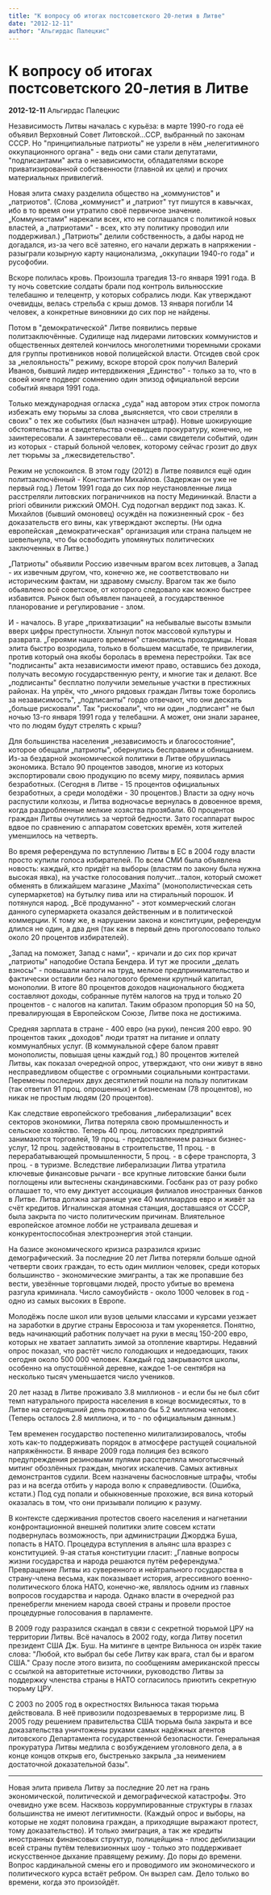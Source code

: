 ```yaml
---
title: "К вопросу об итогах постсоветского 20-летия в Литвe"
date: "2012-12-11"
author: "Альгирдас Палецкис"
---
```


# К вопросу об итогах постсоветского 20-летия в Литвe

**2012-12-11** Альгирдас Палецкис

Независимость Литвы началась с курьёза: в марте 1990-го года её объявил Верховный Совет Литовской...ССР, выбранный по законам СССР. Но "принципиальные патриоты" не узрели в нём „нелегитимного оккупационного органа" - ведь они сами стали депутатами, "подписантами" акта о независимости, обладателями вскоре приватизированной собственности (главной их цели) и прочих материальных привилегий.

Новая элита смаху разделила общество на „коммунистов" и „патриотов". (Слова „коммунист" и „патриот" тут пишутся в кавычках, ибо в то время они утратило своё первичное значение. „Коммунистами" нарекали всех, кто не соглашался с политикой новых властей, а „патриотами" - всех, кто эту политику проводил или поддерживал.) „Патриоты" делили собственность, а дабы народ не догадался, из-за чего всё затеяно, его начали держать в напряжении - разыграли козырную карту национализма, „оккупации 1940-го года" и русофобии.

Вскоре полилась кровь. Произошла трагедия 13-го января 1991 года. В ту ночь советские солдаты брали под контроль вильнюсские телебашню и телецентр, у которых собрались люди. Как утверждают очевидцы, велась стрельба с крыш домов. 13 января погибли 14 человек, а конкретные виновники до сих пор не найдены.

Потом в "демократической" Литве появились первые политзаключённые. Судилище над лидерами литовских коммунистов и общественных деятелей кончилось многолетними тюремными сроками для группы противников новой полицейской власти. Отсидев свой срок за „нелояльность‘" режиму, вскоре второй срок получил Валерий Иванов, бывший лидер интердвижения „Единство" - только за то, что в своей книге подверг сомнению один эпизод официальной версии событий января 1991 года.

Только международная огласка „суда" над автором этих строк помогла избежать ему тюрьмы за слова „выясняется, что свои стреляли в своих" о тех же событиях (был назначен штраф). Новые шокирующие обстоятельства и свидетельства очевидцев прокуратуру, конечно, не заинтересовали. А заинтересовали её... сами свидетели событий, один из которых - старый больной человек, которому сейчас грозит до двух лет тюрьмы за „лжесвидетельство".

Режим не успокоился. В этом году (2012) в Литве появился ещё один политзаключённый - Константин Михайлов. (Задержан он уже не первый год.) Летом 1991 года до сих пор неустановленные лица расстреляли литовских пограничников на посту Медининкай. Власти a priori обвинили рижский ОМОН. Суд подогнал вердикт под заказ. К. Михайлов (бывший омоновец) осуждён на пожизненный срок - без доказательств его вины, как утверждают эксперты. (Ни одна европейская „демократическая" организация или страна пальцем не шевельнула, что бы освободить упомянутых политических заключенных в Литве.)

„Патриоты" обьявили Россию извечным врагом всех литовцев, а Запад - их извечным другом, что, конечно же, не соответствовало ни историческим фактам, ни здравому смыслу. Врагом так же было обьявлено всё советское, от которого следовало как можно быстрее избавится. Рынок был объявлен панацеей, а государственное планорование и регулирование - злом.

И - началось. В угаре „прихватизации" на небывалые высоты взмыли вверх цифры преступности. Хлынул поток массовой культуры и разврата. „Героями нашего времени" становились проходимцы. Новая элита быстро возродила, только в большем масштабе, те привилегии, против который она якобы боролась в времена перестройки. Так все "подписанты" акта независимости имеют право, оставшись без дохода, получать весомую государственную ренту, и многие так и делают. Все „подписанты" бесплатно получили земельные участки в престижных районах. На упрёк, что „много рядовых граждан Литвы тоже боролись за независимость", „подписанты" гордо отвечают, что они дескать „больше рисковали". Так "рисковали", что ни один „подписант" не был ночью 13-го января 1991 года у телебашни. А может, они знали заранее, что по людям будут стрелять с крыш?

Для большинства населения „независимость и благосостояние", которое обещали „патриоты", обернулись бесправием и обнищанием. Из-за бездарной экономической политики в Литве обрушилась экономика. Встало 90 процентов заводов, многие из которых экспортировали свою продукцию по всему миру, появилась армия безработных. (Сегодня в Литве - 15 процентов официальных безработных, а среди молодёжи - 30 процентов.) Власти за одну ночь распустили колхозы, и Литва водночасье вернулась в довоенное время, когда раздробленные мелкие хозяства прозябали. 60 процентов граждан Литвы очутились за чертой бедности. Зато госаппарат вырос вдвое по сравнению с аппаратом советских времён, хотя жителей уменшилось на четверть.

Во время референдума по вступлению Литвы в ЕС в 2004 году власти просто купили голоса избирателей. По всем СМИ была объявлена новость: каждый, кто придёт на выборы (властям по закону была нужна высокая явка), на участке голосования получит...талон, который сможет обменять в ближайшем магазине „Махimа" (монополистическая сеть супермаркетов) на бутылку пива или на стиральный порошок. И потянулся народ. „Всё продуманно" - этот коммерческий слоган данного супермаркета оказался действенным и в политической коммерции. К тому же, в нарушении закона и конституции, референдум длился не один, а два дня (так как в первый день проголосовало только около 20 процентов избирателей).

„Запад на поможет, Запад с нами", - кричали и до сих пор кричат „патриоты" наподобие Остапа Бендера. И тут же просили „делать взносы" - повышали налоги на труд, мелкое предпринимательство и фактически оставили без налогового бремени крупный капитал, монополии. В итоге 80 процентов доходов национального бюджета составляют доходы, собранные путём налогов на труд и только 20 процентов - с налогов на капитал. Таким образом пропорция 50 на 50, превалирующая в Европейском Союзе, Литве пока не достижима.

Средняя зарплата в стране - 400 евро (на руки), пенсия 200 евро. 90 процентов таких „доходов" люди тратят на питание и оплату коммуналбных услуг. (В коммунальной сфере балом правят монополисты, повышая цены каждый год.) 80 процентов жителей Литвы, как показал очередной опрос, утверждают, что они живут в явно несправедливом обществе с огромными социальными контрастами. Перемены последних двух десятилетий пошли на пользу политикам (так ответил 91 проц. опрошенных) и бизнесменам (78 процентов), но никак не простым людям (20 процентов).

Как следствие европейского требования „либерализации" всех секторов экономики, Литва потеряла свою промышленность и сельское хозяйство. Теперь 40 проц. литовских предприятий занимаются торговлей, 19 проц. - предоставлением разных бизнес-услуг, 12 проц. задействованы в строительстве, 11 проц. - в перерабатывающей промышленности, 5 проц. - в сфере транспорта, 3 проц. - в туризме. Вследствие либерализации Литва утратила ключевые финансовые рычаги - все крупные литовские банки были поглощены или вытеснены скандинавскими. Госбанк раз от разу робко оглашает то, что ему диктует ассоциация филиалов иностранных банков в Литве. Литва должна загранице уже 40 миллиардов евро и живёт за счёт кредитов. Игналинская атомная станция, доставшаяся от СССР, была закрыта по чисто политическим причинам. Влиятельное европейское атомное лобби не устраивала дешевая и конкурентоспособная электроэнергия этой станции.

На базисе экономического кризиса разразился кризис демографический. За последние 20 лет Литва потеряли больше одной четверти своих граждан, то есть один миллион человек, среди которых большинство - экономические эмигранты, а так же пропавшие без вести, увезённые торговцами людей, просто убитые во времена разгула криминала. Число самоубийств - около 1000 человек в год - одно из самых высоких в Европе.

Молодёжь после школ или вузов целыми классами и курсами уезжает на заработки в другие страны Евросоюза и там укореняется. Понятно, ведь начинающий работник получает на руки в месяц 150-200 евро, которых не хватает заплатить зимой за отопление квартиры. Недавний опрос показал, что растёт число голодающих и недоедающих, таких сегодня около 500 000 человек. Каждый год закрываются школы, особенно на опустошённой деревне, каждое 1-ое сентября на несколько тысяч уменьшается число учеников.

20 лет назад в Литве проживало 3.8 миллионов - и если бы не был сбит темп натурального прироста населения в конце восмидесятых, то в Литве на сегодняшний день проживало бы 5.2 миллиона человек. (Теперь осталось 2.8 миллиона, и то - по официальным данным.)

Тем временен государство постепенно милитализировалось, чтобы хоть как-то поддерживать порядок в атмосфере растущей социальной напряжённости. В январе 2009 года полиция без всякого предупреждения резиновыми пулями расстреляла многотысячный митинг обозлённых граждан, многих искалечив. Самых активных демонстрантов судили. Всем назначены баснословные штрафы, чтобы раз и на всегда отбить у народа волю к справедливости. (Ошибка, кстати.) Под суд попали и обыкновенные прохожие, вся вина который оказалась в том, что они призывали полицию к разуму.

В контексте сдерживания протестов своего населения и нагнетании конфронтационной внешней политики элите совсем кстати подвернулась возможность, при администрации Джорджа Буша, попасть в НАТО. Процедура вступления в альянс шла вразрез с конституцией. 9-ая статья конституции гласит: „Главные вопросы жизни государства и народа решаются путём референдума." Превращение Литвы из суверенного и нейтрального государства в страну-члена весьма, как показывает история, агрессивного военно-политического блока НАТО, конечно-же, являлось одним из главных вопросов государства и народа. Однако власти в очередной раз пренебрегли мнением народа своей страны и провели простое процедурные голосования в парламенте.

В 2009 году разразился скандал в связи с секретной тюрьмой ЦРУ на территории Литвы. Всё началось в 2002 году, когда Литву посетил президент США Дж. Буш. На митинге в центре Вильнюса он изрёк такие слова: "Любой, кто выбрал бы себе Литву как врага, стал бы и врагом США." Сразу после этого визита, по сообщениям американской прессы с ссылкой на авторитетные источники, руководство Литвы за поддержку членства страны в НАТО согласилось приютить секретную тюрьму ЦРУ.

С 2003 по 2005 год в окрестностях Вильнюса такая тюрьма действовала. В неё привозили подозреваемых в терроризме лиц. В 2005 году решением правительства США тюрьма была закрыта и все доказательства уничтожены руками самых надёжных агентов литовского Департамента государственной безопасности. Генеральная прокуратура Литвы медлила с возбуждением уголовного дела, а в конце концов открыв его, быстренько закрыла „за неимением достаточной доказательной базы".

***

Новая элита привела Литву за последние 20 лет на грань экономической, политической и демографической катастрофы. Это очевидно уже всем. Насквозь коррумпированные структуры в глазах большинства не имеют легитимности. (Каждый опрос и выборы, на которые не ходят половина граждан, а приходящие выражают протест, тому доказательство). И только эмиграция, а так же кредиты иностранных финансовых структур, полицейщина - плюс дебилизации всей страны путём телевизионных шоу - только это поддерживает искусственное дыхание правящему режиму. До поры до времени. Вопрос кардинальной смены его и проводимого им экономического и политического курса встаёт ребром. Он вызрел сам. Дело только во времени, когда это произойдёт.
